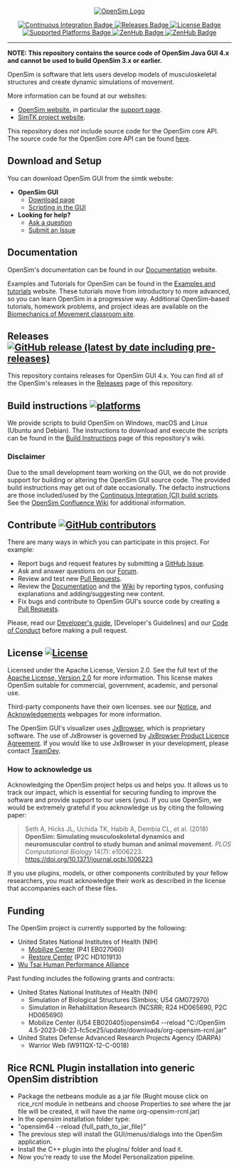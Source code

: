 <!-- OpenSim Logo -->
<p align=center>
    <a href="https://opensim.stanford.edu/">
        <img src="https://drive.google.com/uc?id=1urYfucgR4pCM5OeXySMBVc3i5oGfYRAf" alt="OpenSim Logo">
</p>

<!-- Badges -->
<p align=center>
    <a href="https://github.com/opensim-org/opensim-gui/actions">
        <img src="https://github.com/opensim-org/opensim-gui/workflows/opensim-application/badge.svg" alt="Continuous Integration Badge">
    </a>
    <a href="https://github.com/opensim-org/opensim-gui/releases">
        <img src="https://img.shields.io/github/v/release/opensim-org/opensim-gui?include_prereleases" alt="Releases Badge">
    </a>
    <a href="https://github.com/opensim-org/opensim-gui/blob/master/LICENSE.txt">
        <img src="https://img.shields.io/hexpm/l/apa" alt="License Badge">
    </a>
    <a href="https://github.com/opensim-org/opensim-gui/wiki/Build-Instructions">
        <img src="https://img.shields.io/badge/platform-windows%20%7C%20macos%20%7C%20linux-lightgrey" alt="Supported Platforms Badge">
    </a>
    <a href="https://github.com/opensim-org/opensim-gui/graphs/contributors">
        <img src="https://img.shields.io/github/contributors/opensim-org/opensim-gui" alt="ZenHub Badge">
    </a>
    <a href="https://zenhub.com">
        <img src="https://img.shields.io/badge/Shipping%20faster%20with-ZenHub-blueviolet" alt="ZenHub Badge">
    </a>
</p>

---

**NOTE: This repository contains the source code of OpenSim Java GUI 4.x and cannot be used to build OpenSim 3.x or earlier.**

OpenSim is software that lets users develop models of musculoskeletal structures and create dynamic simulations of movement.

More information can be found at our websites:
* [OpenSim website](http://opensim.stanford.edu), in particular the [support page](http://opensim.stanford.edu/support/index.html).
* [SimTK project website](https://simtk.org/home/opensim).

This repository does *not* include source code for the OpenSim core API. The source code for the OpenSim core API can be found [here](https://github.com/opensim-org/opensim-core).

## Download and Setup

You can download OpenSim GUI from the simtk website:

- **OpenSim GUI**
  - [Download page](https://simtk.org/frs/?group_id=91)
  - [Scripting in the GUI](https://simtk-confluence.stanford.edu/display/OpenSim/Scripting+in+the+GUI)
- **Looking for help?**
  - [Ask a question](https://simtk.org/plugins/phpBB/indexPhpbb.php?group_id=91&pluginname=phpBB)
  - [Submit an Issue](https://github.com/opensim-org/opensim-core/issues)

## Documentation

OpenSim's documentation can be found in our [Documentation](https://simtk-confluence.stanford.edu/display/OpenSim/Documentation) website.

Examples and Tutorials for OpenSim can be found in the [Examples and tutorials](https://simtk-confluence.stanford.edu/display/OpenSim/Examples+and+Tutorials) website. These tutorials move from introductory to more advanced, so you can learn OpenSim in a progressive way. Additional OpenSim-based tutorials, homework problems, and project ideas are available on the [Biomechanics of Movement classroom site](https://simtk-confluence-homeworks.stanford.edu/pages/viewpage.action?pageId=5537857). 

## Releases [![GitHub release (latest by date including pre-releases)](https://img.shields.io/github/v/release/opensim-org/opensim-gui?include_prereleases)](https://github.com/opensim-org/opensim-gui/releases)

This repository contains releases for OpenSim GUI 4.x. You can find all of the OpenSim's releases in the [Releases](https://github.com/opensim-org/opensim-gui/releases) page of this repository.

## Build instructions [![platforms](https://img.shields.io/badge/platform-windows%20%7C%20macos%20%7C%20linux-lightgrey)](https://github.com/opensim-org/opensim-gui/wiki/Build-Instructions)

We provide scripts to build OpenSim on Windows, macOS and Linux (Ubuntu and Debian). The instructions to download and execute the scripts can be found in the [Build Instructions](https://github.com/opensim-org/opensim-gui/wiki/Build-Instructions) page of this repository's wiki.

### Disclaimer

Due to the small development team working on the GUI, we do not provide support for building or altering the OpenSim GUI source code. The provided build instructions may get out of date occasionally. The defacto instructions are those included/used by the [Continuous Integration (CI) build scripts](https://github.com/opensim-org/opensim-gui/blob/master/.github/workflows/continuous-integration.yml). See the [OpenSim Confluence Wiki](https://simtk-confluence.stanford.edu/display/OpenSim40/Building+OpenSim+from+Source) for additional information.


## Contribute [![GitHub contributors](https://img.shields.io/github/contributors/opensim-org/opensim-gui)](https://github.com/opensim-org/opensim-gui/graphs/contributors)

There are many ways in which you can participate in this project. For example:

 - Report bugs and request features by submitting a [GitHub Issue](https://github.com/opensim-org/opensim-gui/issues).
 - Ask and answer questions on our [Forum](https://simtk.org/plugins/phpBB/indexPhpbb.php?group_id=91&pluginname=phpBB).
 - Review and test new [Pull Requests](https://github.com/opensim-org/opensim-gui/pulls).
 - Review the [Documentation](https://simtk-confluence.stanford.edu:8443/display/OpenSim/Documentation) and the [Wiki](https://github.com/opensim-org/opensim-gui/wiki) by reporting typos, confusing explanations and adding/suggesting new content.
 - Fix bugs and contribute to OpenSim GUI's source code by creating a [Pull Requests](https://github.com/opensim-org/opensim-gui/pulls).

Please, read our [Developer's guide](https://simtk-confluence.stanford.edu:8443/display/OpenSim/Developer%27s+Guide), [Developer's Guidelines] and our [Code of Conduct](https://github.com/opensim-org/opensim-core/blob/master/CODE_OF_CONDUCT.md) before making a pull request. 


## License [![License](https://img.shields.io/hexpm/l/apa)](https://github.com/opensim-org/opensim-gui/blob/master/LICENSE.txt)

Licensed under the Apache License, Version 2.0.  See the full text of the [Apache License, Version 2.0](https://github.com/opensim-org/opensim-gui/blob/master/LICENSE.txt) for more information. This license makes OpenSim suitable for commercial, government, academic, and personal use. 

Third-party components have their own licenses. see our [Notice](https://github.com/opensim-org/opensim-gui/blob/master/NOTICE.txt), and [Acknowledgements](https://simtk-confluence.stanford.edu:8443/display/OpenSim/Acknowledgements) webpages for more information.

The OpenSim GUI's visualizer uses [JxBrowser](https://www.teamdev.com/jxbrowser), which is proprietary software. The use of JxBrowser is governed by [JxBrowser Product Licence Agreement](http://www.teamdev.com/jxbrowser-licence-agreement). If you would like to use JxBrowser in your development, please contact [TeamDev](https://www.teamdev.com/contact/).

### How to acknowledge us

Acknowledging the OpenSim project helps us and helps you. It allows us to track our impact, which is essential for securing funding to improve the software and provide support to our users (you). If you use OpenSim, we would be extremely grateful if you acknowledge us by citing the following paper:

> Seth A, Hicks JL, Uchida TK, Habib A, Dembia CL, et al. (2018) **OpenSim: Simulating musculoskeletal dynamics and neuromuscular control to study human and animal movement.** _PLOS Computational Biology_ 14(7): e1006223. https://doi.org/10.1371/journal.pcbi.1006223

If you use plugins, models, or other components contributed by your fellow researchers, you must acknowledge their work as described in the license that accompanies each of these files.


## Funding

The OpenSim project is currently supported by the following:
 - United States National Institutes of Health (NIH)
    - [Mobilize Center](https://mobilize.stanford.edu/) (P41 EB027060)
    - [Restore Center](https://restore.stanford.edu/) (P2C HD101913)
 - [Wu Tsai Human Performance Alliance](https://humanperformancealliance.org/)

Past funding includes the following grants and contracts:

 - United States National Institutes of Health (NIH)
    - Simulation of Biological Structures (Simbios; U54 GM072970)
    - Simulation in Rehabilitation Research (NCSRR; R24 HD065690, P2C HD065690)
    - Mobilize Center (U54 EB020405)opensim64 --reload "C:/OpenSim 4.5-2023-08-23-fc5ce25/update/downloads/org-opensim-rcnl.jar"
 - United States Defense Advanced Research Projects Agency (DARPA)
    - Warrior Web (W911QX-12-C-0018)
  
## Rice RCNL Plugin installation into generic OpenSim distribtion
- Package the netbeans module as a jar file (Rught mouse click on rice_rcnl module in netbeans and choose Properties to see where the jar file will be created, it will have the name org-opensim-rcnl.jar)
- In the opensim installation folder type:
- "opensim64 --reload {full_path_to_jar_file}"
- The previous step will install the GUI/menus/dialogs into the OpenSim application.
- Install the C++ plugin into the plugins/ folder and load it.
- Now you're ready to use the Model Personalization pipeline.
